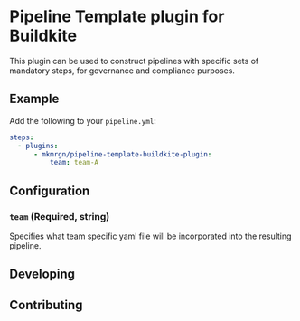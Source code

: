 # Pipeline Template plugin for Buildkite

This plugin can be used to construct pipelines with specific sets of mandatory steps, for governance and compliance purposes.

## Example

Add the following to your `pipeline.yml`:

```yml
steps:
  - plugins:
      - mkmrgn/pipeline-template-buildkite-plugin:
          team: team-A
```

## Configuration

### `team` (Required, string)

Specifies what team specific yaml file will be incorporated into the resulting pipeline.

## Developing

## Contributing
